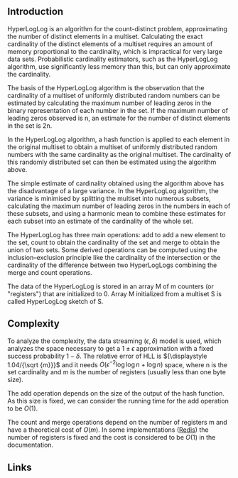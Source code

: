 ## Introduction

HyperLogLog is an algorithm for the count-distinct problem, approximating the number of distinct elements in a multiset.
Calculating the exact cardinality of the distinct elements of a multiset requires an amount of memory proportional to the cardinality, which is impractical for very large data sets.
Probabilistic cardinality estimators, such as the HyperLogLog algorithm, use significantly less memory than this, but can only approximate the cardinality.

The basis of the HyperLogLog algorithm is the observation that the cardinality of a multiset of uniformly distributed random numbers can be estimated by calculating the maximum number of leading zeros in the binary representation of each number in the set.
If the maximum number of leading zeros observed is n, an estimate for the number of distinct elements in the set is 2n.

In the HyperLogLog algorithm, a hash function is applied to each element in the original multiset to obtain a multiset of uniformly distributed random numbers with the same cardinality as the original multiset.
The cardinality of this randomly distributed set can then be estimated using the algorithm above.

The simple estimate of cardinality obtained using the algorithm above has the disadvantage of a large variance.
In the HyperLogLog algorithm, the variance is minimised by splitting the multiset into numerous subsets,
calculating the maximum number of leading zeros in the numbers in each of these subsets, and using a harmonic mean to combine these estimates for each subset into an estimate of the cardinality of the whole set.

The HyperLogLog has three main operations: add to add a new element to the set, count to obtain the cardinality of the set and merge to obtain the union of two sets.
Some derived operations can be computed using the inclusion–exclusion principle like the cardinality of the intersection or the cardinality of the difference between two HyperLogLogs combining the merge and count operations.

The data of the HyperLogLog is stored in an array M of m counters (or "registers") that are initialized to 0. Array M initialized from a multiset S is called HyperLogLog sketch of S.

## Complexity

To analyze the complexity, the data streaming ${\displaystyle (\epsilon ,\delta )}$ model is used, which analyzes the space necessary to get a ${\displaystyle 1\pm \epsilon }$ approximation with a fixed success probability ${\displaystyle 1-\delta }$. The relative error of HLL is ${\displaystyle 1.04/{\sqrt {m}}}$ and it needs ${\displaystyle O(\epsilon ^{-2}\log \log n+\log n)}$ space, where n is the set cardinality and m is the number of registers (usually less than one byte size).

The add operation depends on the size of the output of the hash function. As this size is fixed, we can consider the running time for the add operation to be ${\displaystyle O(1)}$.

The count and merge operations depend on the number of registers m and have a theoretical cost of ${\displaystyle O(m)}$.
In some implementations ([Redis](/docs/CS/DB/Redis/struct/HyperLogLog.md)) the number of registers is fixed and the cost is considered to be ${\displaystyle O(1)}$ in the documentation.

## Links

